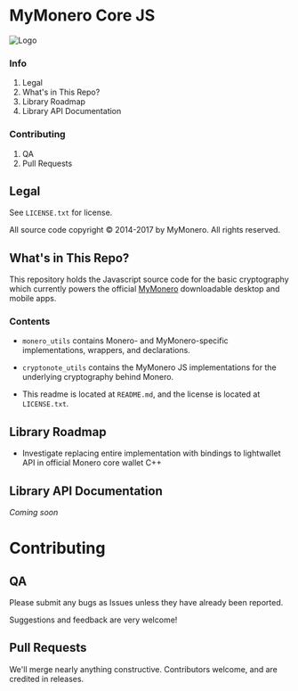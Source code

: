 # MyMonero Core JS

![Logo](https://raw.githubusercontent.com/mymonero/mymonero-app-js/master/docs/assets/icon_100.png "Logo")


### Info

1. Legal
2. What's in This Repo?
3. Library Roadmap
4. Library API Documentation

### Contributing

1. QA
2. Pull Requests


## Legal

See `LICENSE.txt` for license.

All source code copyright © 2014-2017 by MyMonero. All rights reserved.


## What's in This Repo?

This repository holds the Javascript source code for the basic cryptography which currently powers the official [MyMonero](https://www.mymonero.com) downloadable desktop and mobile apps. 

### Contents 

* `monero_utils` contains Monero- and MyMonero-specific implementations, wrappers, and declarations.

* `cryptonote_utils` contains the MyMonero JS implementations for the underlying cryptography behind Monero.

* This readme is located at `README.md`, and the license is located at `LICENSE.txt`.

## Library Roadmap

* Investigate replacing entire implementation with bindings to lightwallet API in official Monero core wallet C++

## Library API Documentation

*Coming soon*

# Contributing

## QA

Please submit any bugs as Issues unless they have already been reported.

Suggestions and feedback are very welcome!

## Pull Requests

We'll merge nearly anything constructive. Contributors welcome, and are credited in releases.